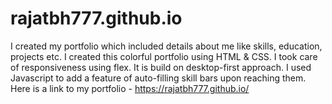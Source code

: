 # rajatbh777.github.io
I created my portfolio which included details about me like skills, education, projects etc. I created this colorful portfolio using HTML & CSS. I took care of responsiveness using flex. It is build on desktop-first approach. I used Javascript to add a feature of auto-filling skill bars upon reaching them. Here is a link to my portfolio - https://rajatbh777.github.io/ 
